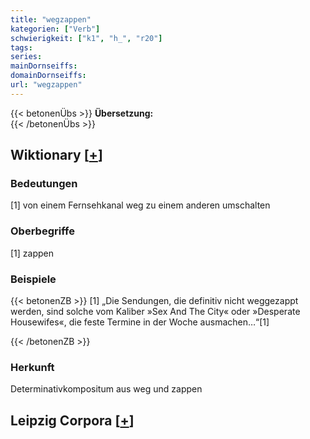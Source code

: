 ```yaml
---
title: "wegzappen"
kategorien: ["Verb"]
schwierigkeit: ["k1", "h_", "r20"]
tags:
series:
mainDornseiffs:
domainDornseiffs:
url: "wegzappen"
---
```


{{< betonenÜbs >}}
**Übersetzung:**  
{{< /betonenÜbs >}}

## Wiktionary [[+](https://de.wiktionary.org/wiki/wegzappen)]

### Bedeutungen
[1] von einem Fernsehkanal weg zu einem anderen umschalten  

### Oberbegriffe
[1] zappen  

### Beispiele
{{< betonenZB >}}
[1] „Die Sendungen, die definitiv nicht weggezappt werden, sind solche vom Kaliber »Sex And The City« oder »Desperate Housewifes«, die feste Termine in der Woche ausmachen…“[1]  

{{< /betonenZB >}}
### Herkunft
Determinativkompositum aus weg und zappen  


## Leipzig Corpora [[+](https://corpora.uni-leipzig.de/en/res?word=wegzappen&corpusId=deu_newscrawl-public_2018)]

